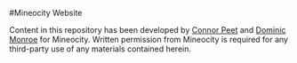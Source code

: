 #Mineocity Website

Content in this repository has been developed by [Connor Peet](http://connorpeet.com) and [Dominic Monroe](http://dominic.io) for Mineocity. Written permission from Mineocity is required for any third-party use of any materials contained herein.
